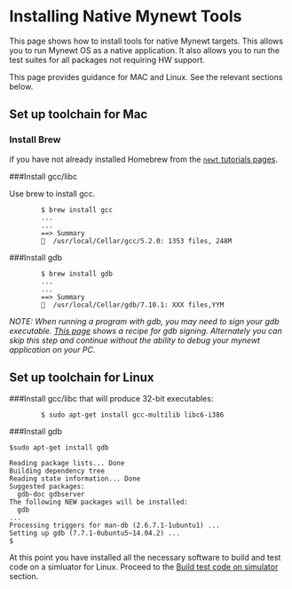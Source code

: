 # Installing Native Mynewt Tools

This page shows how to install tools for native Mynewt targets. This
allows you to run Mynewt OS as a native application.  It also allows
you to run the test suites for all packages not requiring HW support. 

This page provides guidance for MAC and Linux. See the relevant sections below.

## Set up toolchain for Mac

### Install Brew

if you have not already installed Homebrew from the 
[`newt` tutorials pages](../../newt/newt_mac.md). 

###Install gcc/libc 

Use brew to install gcc.

```no-highlight
        $ brew install gcc
        ...
        ...
        ==> Summary
        🍺  /usr/local/Cellar/gcc/5.2.0: 1353 files, 248M
```

###Install gdb 

```no-highlight
        $ brew install gdb
        ...
        ...
        ==> Summary
        🍺  /usr/local/Cellar/gdb/7.10.1: XXX files,YYM
```

_NOTE: When running a program with gdb, you may need to sign your gdb
executable.  [This page](https://gcc.gnu.org/onlinedocs/gnat_ugn/Codesigning-the-Debugger.html)
shows a recipe for gdb signing. Alternately you can skip this step and
continue without the ability to debug your mynewt application on your PC._

## Set up toolchain for Linux 

###Install gcc/libc that will produce 32-bit executables: 
```no-highlight
        $ sudo apt-get install gcc-multilib libc6-i386
```        
###Install gdb 

```no-highlight
$sudo apt-get install gdb

Reading package lists... Done
Building dependency tree       
Reading state information... Done
Suggested packages:
  gdb-doc gdbserver
The following NEW packages will be installed:
  gdb
...
Processing triggers for man-db (2.6.7.1-1ubuntu1) ...
Setting up gdb (7.7.1-0ubuntu5~14.04.2) ...
$ 

```

At this point you have installed all the necessary software to build and test code on a simluator for Linux. Proceed to the [Build test code on simulator](#build-test-code-on-simulator) section.

